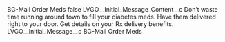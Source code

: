 <?xml version="1.0" encoding="UTF-8"?>
<CustomMetadata xmlns="http://soap.sforce.com/2006/04/metadata" xmlns:xsi="http://www.w3.org/2001/XMLSchema-instance" xmlns:xsd="http://www.w3.org/2001/XMLSchema">
    <label>BG-Mail Order Meds</label>
    <protected>false</protected>
    <values>
        <field>LVGO__Initial_Message_Content__c</field>
        <value xsi:type="xsd:string">Don’t waste time running around town to fill your diabetes meds. Have them delivered right to your door. Get details on your Rx delivery benefits.</value>
    </values>
    <values>
        <field>LVGO__Initial_Message__c</field>
        <value xsi:type="xsd:string">BG-Mail Order Meds</value>
    </values>
</CustomMetadata>
